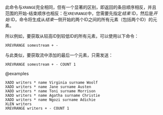 此命令与`XRANGE`完全相同，但有一个显著的区别，即返回的条目顺序相反，并且范围的开始-结束顺序也相反：在`XREVRANGE`中，您需要先指定*结束* ID，然后是*开始* ID，命令将生成从*结束*一侧开始的两个ID之间的所有元素（包括两个ID）的元素。

所以例如，要获取从较高ID到较低ID的所有元素，可以使用以下命令：

    XREVRANGE somestream + -

与此类似，要获取流中添加的最后一个元素，只需发送：

    XREVRANGE somestream + - COUNT 1

@examples

```cli
XADD writers * name Virginia surname Woolf
XADD writers * name Jane surname Austen
XADD writers * name Toni surname Morrison
XADD writers * name Agatha surname Christie
XADD writers * name Ngozi surname Adichie
XLEN writers
XREVRANGE writers + - COUNT 1
```
